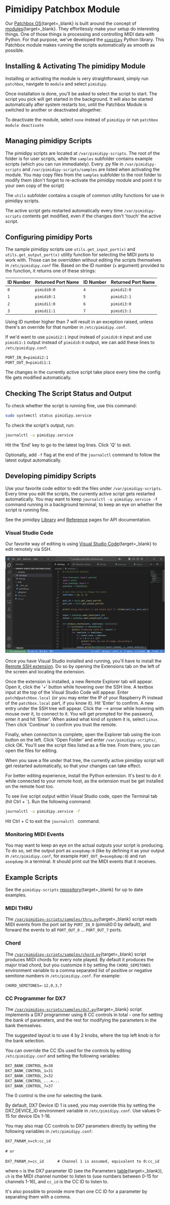 # Pimidipy Patchbox Module

Our [Patchbox OS](https://blokas.io/patchbox-os/){target=_blank} is built around the concept of [modules](https://blokas.io/patchbox-os/docs/modules/){target=_blank}. They effortlessly make your setup do interesting things. One of those things is processing and controlling MIDI data with Python. For that purpose, we've developed the [`pimidipy`](pimidipy.md) Python library. This Patchbox module makes running the scripts automatically as smooth as possible.

## Installing & Activating The pimidipy Module

Installing or activating the module is very straightforward, simply run `patchbox`, navigate to `module` and select `pimidipy`.

Once installation is done, you'll be asked to select the script to start. The script you pick will get started in the background. It will also be started automatically after system restarts too, until the Patchbox Module is switched to another or deactivated altogether.

To deactivate the module, select `none` instead of `pimidipy` or run `patchbox module deactivate`

## Managing pimidipy Scripts

The pimidipy scripts are located at `/var/pimidipy-scripts`. The root of the folder is for user scripts, while the `samples` subfolder contains example scripts (which you can run immediately). Every .py file in `/var/pimidipy-scripts` and `/var/pimidipy-scripts/samples` are listed when activating the module. You may copy files from the `samples` subfolder to the root folder to modify them (don't forget to re-activate the pimidipy module and point it to your own copy of the script)

The `utils` subfolder contains a couple of common utility functions for use in pimidipy scripts.

The active script gets restarted automatically every time `/var/pimidipy-scripts` contents get modified, even if the changes don't 'touch' the active script.

## Configuring pimidipy Ports

The sample pimidipy scripts use `utils.get_input_port(x)` and `utils.get_output_port(x)` utility function for selecting the MIDI ports to work with. Those can be overridden without editing the scripts themselves in `/etc/pimidipy.conf` file. Based on the ID number (`x` argument) provided to the function, it returns one of these strings:

| ID Number | Returned Port Name | ID Number | Returned Port Name |
| --------- | ------------------ | --------- | ------------------ |
| `0`       | `pimidi0:0`        | `4`       | `pimidi2:0`        |
| `1`       | `pimidi0:1`        | `5`       | `pimidi2:1`        |
| `2`       | `pimidi1:0`        | `6`       | `pimidi3:0`        |
| `3`       | `pimidi1:1`        | `7`       | `pimidi3:1`        |

Using ID number higher than 7 will result in an exception raised, unless there's an override for that number in `/etc/pimidipy.conf`.

If we'd want to use `pimidi2:1` input instead of `pimidi0:0` input and use `pimidi1:1` output instead of `pimidi0:0` output, we can add these lines to `/etc/pimidipy.conf`:

```
PORT_IN_0=pimidi2:1
PORT_OUT_0=pimidi1:1
```

The changes in the currently active script take place every time the config file gets modified automatically.

## Checking The Script Status and Output

To check whether the script is running fine, use this command:

```bash
sudo systemctl status pimidipy.service
```

To check the script's output, run:

```bash
journalctl -u pimidipy.service
```

Hit the 'End' key to go to the latest log lines. Click 'Q' to exit.

Optionally, add `-f` flag at the end of the `journalctl` command to follow the latest output automatically.

## Developing pimidipy Scripts

Use your favorite code editor to edit the files under `/var/pimidipy-scripts`. Every time you edit the scripts, the currently active script gets restarted automatically. You may want to keep `journalctl -u pimidipy.service -f` command running in a background terminal, to keep an eye on whether the script is running fine.

See the pimidipy [Library](pimidipy.md) and [Reference](pimidipy-reference.md) pages for API documentation.

### Visual Studio Code

Our favorite way of editing is using [Visual Studio Code](https://code.visualstudio.com/){target=_blank} to edit remotely via SSH.

![Visual Studio Code](images/vscode_pimidipy.png)

Once you have Visual Studio installed and running, you'll have to install the [Remote SSH extension](https://marketplace.visualstudio.com/items?itemName=ms-vscode-remote.remote-ssh). Do so by opening the Extensions tab on the left of the screen and locating the extension.

Once the extension is installed, a new Remote Explorer tab will appear. Open it, click the '+' button while hovering over the SSH line. A textbox input at the top of the Visual Studio Code will appear. Enter `patch@patchbox.local` (or you may enter the IP of your Raspberry Pi instead of the `patchbox.local` part, if you know it). Hit 'Enter' to confirm. A new entry under the SSH tree will appear. Click the --> arrow while hovering with mouse over it, to connect to it. You will get prompted for the password, enter it and hit 'Enter'. When asked what kind of system it is, select `Linux`. Then click 'Continue' to confirm you trust the remote.

Finally, when connection is complete, open the Explorer tab using the icon button on the left. Click 'Open Folder' and enter `/var/pimidipy-scripts/`, click OK. You'll see the script files listed as a file tree. From there, you can open the files for editing.

When you save a file under that tree, the currently active pimidipy script will get restarted automatically, so that your changes can take effect.

For better editing experience, install the Python extension. It's best to do it while connected to your remote host, as the extension must be get installed on the remote host too.

To see live script output within Visual Studio code, open the Terminal tab (hit Ctrl + `). Run the following command:

```bash
journalctl -u pimidipy.service -f
```

Hit Ctrl + C to exit the `journalctl ` command.

### Monitoring MIDI Events

You may want to keep an eye on the actual outputs your script is producing. To do so, set the output port as `aseqdump:0` (like by defining it as your output in `/etc/pimidipy.conf`, for example `PORT_OUT_0=aseqdump:0`) and run `aseqdump` in a terminal. It should print out the MIDI events that it receives.

## Example Scripts

See the `pimidipy-scripts` [repository](https://github.com/BlokasLabs/pimidipy-scripts/){target=_blank} for up to date examples.

### MIDI THRU

The [`/var/pimidipy-scripts/samples/thru.py`](https://github.com/BlokasLabs/pimidipy-scripts/blob/main/samples/thru.py){target=_blank} script reads MIDI events from the port set by `PORT_IN_0` (pimidi0:0 by default), and forward the events to all `PORT_OUT_0` ... `PORT_OUT_7` ports.

### Chord

The [`/var/pimidipy-scripts/samples/chord.py`](https://github.com/BlokasLabs/pimidipy-scripts/blob/main/samples/chord.py){target=_blank} script produces MIDI chords for every note played. By default it produces the major triad chord, but you customize it by setting the `CHORD_SEMITONES` environment variable to a comma separated list of positive or negative semitone numbers in `/etc/pimidipy.conf`. For example:

```plain
CHORD_SEMITONES=-12,0,3,7
```

### CC Programmer for DX7

The [`/var/pimidipy-scripts/samples/dx7.py`](https://github.com/BlokasLabs/pimidipy-scripts/blob/main/samples/dx7.py){target=_blank} script implements a DX7 programmer using 8 CC controls in total - one for setting the bank of parameters, and the rest for modifying the parameters in the bank themselves.

The suggested layout is to use 4 by 2 knobs, where the top left knob is for the bank selection.

You can override the CC IDs used for the controls by editing `/etc/pimidipy.conf` and setting the following variables:

```plain
DX7_BANK_CONTROL_0=30
DX7_BANK_CONTROL_1=31
DX7_BANK_CONTROL_2=32
DX7_BANK_CONTROL_...=...
DX7_BANK_CONTROL_7=37
```

The 0 control is the one for selecting the bank.

By default, DX7 Device ID 1 is used, you may override this by setting the DX7_DEVICE_ID environment variable in `/etc/pimidipy.conf`. Use values 0-15 for device IDs 1-16.

You may also map CC controls to DX7 parameters directly by setting the following variables in `/etc/pimidipy.conf`:

```plain
DX7_PARAM_n=ch:cc_id

# or

DX7_PARAM_n=cc_id      # Channel 1 is assumed, equivalent to 0:cc_id
```

where `n` is the DX7 parameter ID (see the Parameters [table](https://github.com/BlokasLabs/pimidipy-scripts/blob/main/samples/dx7.py#L40){target=_blank}), `ch` is the MIDI channel number to listen to (use numbers between 0-15 for channels 1-16), and `cc_id` is the CC ID to listen to.

It's also possible to provide more than one CC ID for a parameter by separating them with a comma.
